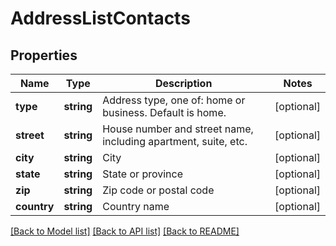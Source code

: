 # AddressListContacts

## Properties
Name | Type | Description | Notes
------------ | ------------- | ------------- | -------------
**type** | **string** | Address type, one of: home or business. Default is home. | [optional] 
**street** | **string** | House number and street name, including apartment, suite, etc. | [optional] 
**city** | **string** | City | [optional] 
**state** | **string** | State or province | [optional] 
**zip** | **string** | Zip code or postal code | [optional] 
**country** | **string** | Country name | [optional] 

[[Back to Model list]](../README.md#documentation-for-models) [[Back to API list]](../README.md#documentation-for-api-endpoints) [[Back to README]](../README.md)


